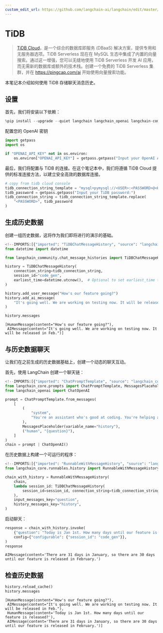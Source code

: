 ```yaml
---
custom_edit_url: https://github.com/langchain-ai/langchain/edit/master/docs/docs/integrations/memory/tidb_chat_message_history.ipynb
---
```

# TiDB

> [TiDB Cloud](https://www.pingcap.com/tidb-serverless/)，是一个综合的数据库即服务 (DBaaS) 解决方案，提供专用和无服务器选项。TiDB Serverless 现在在 MySQL 生态中集成了内置的向量搜索。通过这一增强，您可以无缝地使用 TiDB Serverless 开发 AI 应用，而无需新的数据库或额外的技术栈。创建一个免费的 TiDB Serverless 集群，并在 https://pingcap.com/ai 开始使用向量搜索功能。

本笔记本介绍如何使用 TiDB 存储聊天消息历史。

## 设置

首先，我们将安装以下依赖：


```python
%pip install --upgrade --quiet langchain langchain_openai langchain-community
```

配置您的 OpenAI 密钥


```python
import getpass
import os

if "OPENAI_API_KEY" not in os.environ:
    os.environ["OPENAI_API_KEY"] = getpass.getpass("Input your OpenAI API key:")
```

最后，我们将配置与 TiDB 的连接。在这个笔记本中，我们将遵循 TiDB Cloud 提供的标准连接方法，以建立安全高效的数据库连接。


```python
# copy from tidb cloud console
tidb_connection_string_template = "mysql+pymysql://<USER>:<PASSWORD>@<HOST>:4000/<DB>?ssl_ca=/etc/ssl/cert.pem&ssl_verify_cert=true&ssl_verify_identity=true"
tidb_password = getpass.getpass("Input your TiDB password:")
tidb_connection_string = tidb_connection_string_template.replace(
    "<PASSWORD>", tidb_password
)
```

## 生成历史数据

创建一组历史数据，这将作为我们即将进行的演示的基础。


```python
<!--IMPORTS:[{"imported": "TiDBChatMessageHistory", "source": "langchain_community.chat_message_histories", "docs": "https://python.langchain.com/api_reference/community/chat_message_histories/langchain_community.chat_message_histories.tidb.TiDBChatMessageHistory.html", "title": "TiDB"}]-->
from datetime import datetime

from langchain_community.chat_message_histories import TiDBChatMessageHistory

history = TiDBChatMessageHistory(
    connection_string=tidb_connection_string,
    session_id="code_gen",
    earliest_time=datetime.utcnow(),  # Optional to set earliest_time to load messages after this time point.
)

history.add_user_message("How's our feature going?")
history.add_ai_message(
    "It's going well. We are working on testing now. It will be released in Feb."
)
```


```python
history.messages
```



```output
[HumanMessage(content="How's our feature going?"),
 AIMessage(content="It's going well. We are working on testing now. It will be released in Feb.")]
```


## 与历史数据聊天

让我们在之前生成的历史数据基础上，创建一个动态的聊天互动。

首先，使用 LangChain 创建一个聊天链：


```python
<!--IMPORTS:[{"imported": "ChatPromptTemplate", "source": "langchain_core.prompts", "docs": "https://python.langchain.com/api_reference/core/prompts/langchain_core.prompts.chat.ChatPromptTemplate.html", "title": "TiDB"}, {"imported": "MessagesPlaceholder", "source": "langchain_core.prompts", "docs": "https://python.langchain.com/api_reference/core/prompts/langchain_core.prompts.chat.MessagesPlaceholder.html", "title": "TiDB"}, {"imported": "ChatOpenAI", "source": "langchain_openai", "docs": "https://python.langchain.com/api_reference/openai/chat_models/langchain_openai.chat_models.base.ChatOpenAI.html", "title": "TiDB"}]-->
from langchain_core.prompts import ChatPromptTemplate, MessagesPlaceholder
from langchain_openai import ChatOpenAI

prompt = ChatPromptTemplate.from_messages(
    [
        (
            "system",
            "You're an assistant who's good at coding. You're helping a startup build",
        ),
        MessagesPlaceholder(variable_name="history"),
        ("human", "{question}"),
    ]
)
chain = prompt | ChatOpenAI()
```

在历史数据上构建一个可运行的程序：


```python
<!--IMPORTS:[{"imported": "RunnableWithMessageHistory", "source": "langchain_core.runnables.history", "docs": "https://python.langchain.com/api_reference/core/runnables/langchain_core.runnables.history.RunnableWithMessageHistory.html", "title": "TiDB"}]-->
from langchain_core.runnables.history import RunnableWithMessageHistory

chain_with_history = RunnableWithMessageHistory(
    chain,
    lambda session_id: TiDBChatMessageHistory(
        session_id=session_id, connection_string=tidb_connection_string
    ),
    input_messages_key="question",
    history_messages_key="history",
)
```

启动聊天：


```python
response = chain_with_history.invoke(
    {"question": "Today is Jan 1st. How many days until our feature is released?"},
    config={"configurable": {"session_id": "code_gen"}},
)
response
```



```output
AIMessage(content='There are 31 days in January, so there are 30 days until our feature is released in February.')
```


## 检查历史数据


```python
history.reload_cache()
history.messages
```



```output
[HumanMessage(content="How's our feature going?"),
 AIMessage(content="It's going well. We are working on testing now. It will be released in Feb."),
 HumanMessage(content='Today is Jan 1st. How many days until our feature is released?'),
 AIMessage(content='There are 31 days in January, so there are 30 days until our feature is released in February.')]
```

